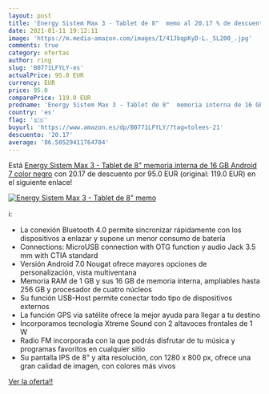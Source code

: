 ```yaml
---
layout: post
title: 'Energy Sistem Max 3 - Tablet de 8"  memo al 20.17 % de descuento'
date: 2021-01-11 19:12:11
image: 'https://m.media-amazon.com/images/I/41JbqpKyD-L._SL200_.jpg'
comments: true
category: ofertas
author: ring
slug: 'B0771LFYLY-es'
actualPrice: 95.0 EUR
currency: EUR
price: 95.0
comparePrice: 119.0 EUR
prodname: 'Energy Sistem Max 3 - Tablet de 8"  memoria interna de 16 GB  Android 7  color negro'
country: 'es'
flag: '🇪🇸'
buyurl: 'https://www.amazon.es/dp/B0771LFYLY/?tag=tolees-21'
descuento: '20.17'
average: '86.50529411764704'
---
```


Está [Energy Sistem Max 3 - Tablet de 8"  memoria interna de 16 GB  Android 7  color negro](https://www.amazon.es/dp/B0771LFYLY/?tag=tolees-21) con 20.17 de descuento por 95.0 EUR (original: 119.0 EUR) en el siguiente enlace!

[![Energy Sistem Max 3 - Tablet de 8"  memo](https://m.media-amazon.com/images/I/41JbqpKyD-L._SL200_.jpg)](https://www.amazon.es/dp/B0771LFYLY/?tag=tolees-21)

ℹ️:

- La conexión Bluetooth 4.0 permite sincronizar rápidamente con los dispositivos a enlazar y supone un menor consumo de batería
- Connections: MicroUSB connection with OTG function y audio Jack 3.5 mm with CTIA standard
- Versión Android 7.0 Nougat ofrece mayores opciones de personalización, vista multiventana
- Memoria RAM de 1 GB y sus 16 GB de memoria interna, ampliables hasta 256 GB y procesador de cuatro núcleos
- Su función USB-Host permite conectar todo tipo de dispositivos externos
- La función GPS vía satélite ofrece la mejor ayuda para llegar a tu destino
- Incorporamos tecnología Xtreme Sound con 2 altavoces frontales de 1 W
- Radio FM incorporada con la que podrás disfrutar de tu música y programas favoritos en cualquier sitio
- Su pantalla IPS de 8" y alta resolución, con 1280 x 800 px, ofrece una gran calidad de imagen, con colores más vivos

[Ver la oferta!!](https://www.amazon.es/dp/B0771LFYLY/?tag=tolees-21)
